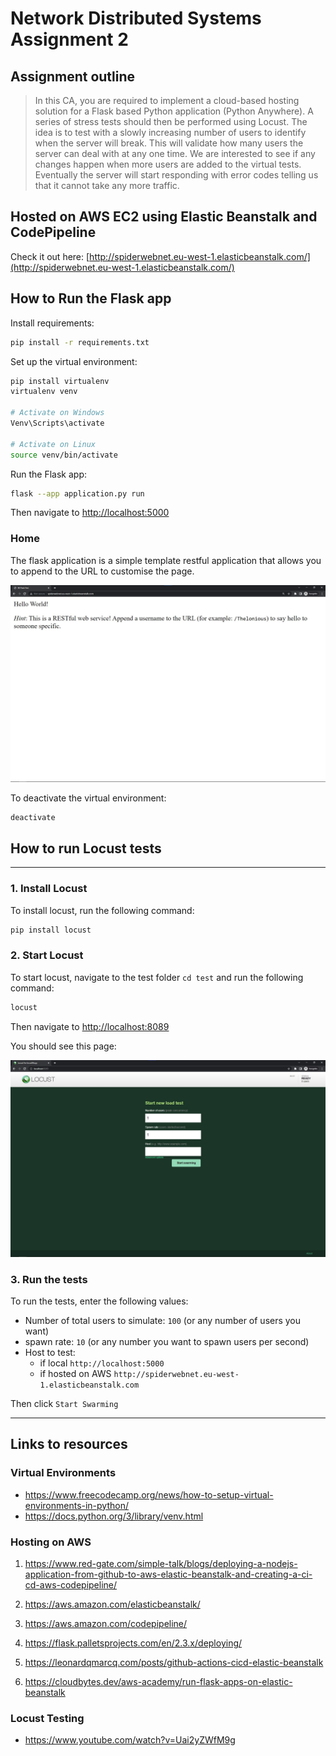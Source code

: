 # Network Distributed Systems Assignment 2

## Assignment outline

> In this CA, you are required to implement a cloud-based hosting solution for a Flask based Python application (Python Anywhere).
> A series of stress tests should then be performed using Locust.
> The idea is to test with a slowly increasing number of users to identify when the server will break. This will validate how many users the server can deal with at any one time.
> We are interested to see if any changes happen when more users are added to the virtual tests.
> Eventually the server will start responding with error codes telling us that it cannot take any more traffic.

## Hosted on AWS EC2 using Elastic Beanstalk and CodePipeline

Check it out here: [http://spiderwebnet.eu-west-1.elasticbeanstalk.com/](http://spiderwebnet.eu-west-1.elasticbeanstalk.com/)

## How to Run the Flask app

Install requirements:

```bash
pip install -r requirements.txt
```

Set up the virtual environment:

```bash
pip install virtualenv
virtualenv venv

# Activate on Windows
Venv\Scripts\activate

# Activate on Linux
source venv/bin/activate
```

Run the Flask app:

```bash
flask --app application.py run
```

Then navigate to <http://localhost:5000>

### Home

The flask application is a simple template restful application that allows you to append to the URL to customise the page.

![Application Template home](images/flask-app-template.jpg)

To deactivate the virtual environment:

```bash
deactivate
```

## How to run Locust tests

---

### 1. Install Locust

To install locust, run the following command:

```bash
pip install locust
```

### 2. Start Locust

To start locust, navigate to the test folder `cd test` and run the following command:

```bash
locust
```

Then navigate to <http://localhost:8089>

You should see this page:

![Locust home page](images/locust-home.jpg)

### 3. Run the tests

To run the tests, enter the following values:

- Number of total users to simulate: `100` (or any number of users you want)
- spawn rate: `10` (or any number you want to spawn users per second)
- Host to test:
  - if local `http://localhost:5000`
  - if hosted on AWS `http://spiderwebnet.eu-west-1.elasticbeanstalk.com`

Then click `Start Swarming`

---

## Links to resources

### Virtual Environments

- <https://www.freecodecamp.org/news/how-to-setup-virtual-environments-in-python/>
- <https://docs.python.org/3/library/venv.html>

### Hosting on AWS

1. <https://www.red-gate.com/simple-talk/blogs/deploying-a-nodejs-application-from-github-to-aws-elastic-beanstalk-and-creating-a-ci-cd-aws-codepipeline/>

2. <https://aws.amazon.com/elasticbeanstalk/>

3. <https://aws.amazon.com/codepipeline/>

4. <https://flask.palletsprojects.com/en/2.3.x/deploying/>

5. <https://leonardqmarcq.com/posts/github-actions-cicd-elastic-beanstalk>

6. <https://cloudbytes.dev/aws-academy/run-flask-apps-on-elastic-beanstalk>

### Locust Testing

- <https://www.youtube.com/watch?v=Uai2yZWfM9g>
